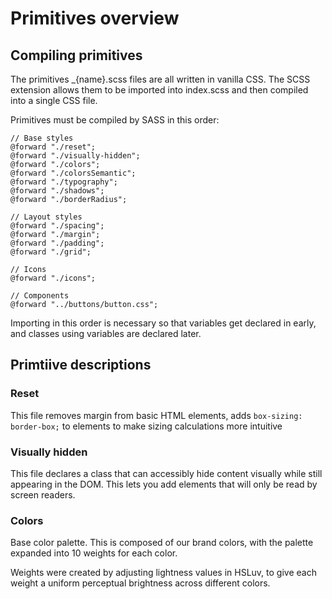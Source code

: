 
# Primitives overview

## Compiling primitives
The primitives _{name}.scss files are all written in vanilla CSS. The SCSS extension allows them to be imported into index.scss and then compiled into a single CSS file.

Primitives must be compiled by SASS in this order:
```
// Base styles
@forward "./reset";
@forward "./visually-hidden";
@forward "./colors";
@forward "./colorsSemantic";
@forward "./typography";
@forward "./shadows";
@forward "./borderRadius";

// Layout styles
@forward "./spacing";
@forward "./margin";
@forward "./padding";
@forward "./grid";

// Icons
@forward "./icons";

// Components
@forward "../buttons/button.css";
```

Importing in this order is necessary so that variables get declared in early, and  classes using variables are declared later.


## Primtiive descriptions

### Reset
This file removes margin from basic HTML elements, adds `box-sizing: border-box;` to elements to make sizing calculations more intuitive

### Visually hidden
This file declares a class that can accessibly hide content visually while still appearing in the DOM. This lets you add elements that will only be read by screen readers.

### Colors
Base color palette. This is composed of our brand colors, with the palette expanded into 10 weights for each color. 

Weights were created by adjusting lightness values in HSLuv, to give each weight a uniform perceptual brightness across different colors.
